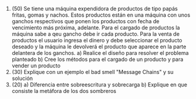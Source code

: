1. (50) Se tiene una máquina expendidora de productos de tipo papás fritas, gomas y nachos. Estos productos están en una máquina con unos ganchos respectivos que ponen los productos con fecha de vencimiento más próxima, adelante. Para el cargado de productos la máquina sabe a qeu gancho debe ir cada producto. Para la venta de productos el usuario ingresa el dinero y debe seleccionar el producto deseado y la máquina le devolverá el producto que aparece en la parte delantera de los ganchos.
a) Realice el diseño para resolver el problema planteado
b) Cree los métodos para el cargado de un producto y para vender un producto
2. (30) Explique con un ejemplo el bad smell "Message Chains" y su solución
3. (20)
a) Diferencia entre sobreescritura y sobrecarga 
b) Explique en que consiste la metáfora de los dos sombreros
